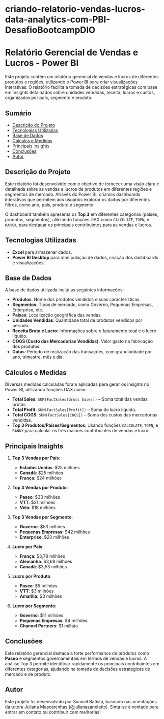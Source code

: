 # criando-relatorio-vendas-lucros-data-analytics-com-PBI-DesafioBootcampDIO

# Relatório Gerencial de Vendas e Lucros - Power BI

Este projeto contém um relatório gerencial de vendas e lucros de diferentes produtos e regiões, utilizando o Power BI para criar visualizações interativas. O relatório facilita a tomada de decisões estratégicas com base em insights detalhados sobre unidades vendidas, receita, lucros e custos, organizados por país, segmento e produto.

## Sumário
- [Descrição do Projeto](#descrição-do-projeto)
- [Tecnologias Utilizadas](#tecnologias-utilizadas)
- [Base de Dados](#base-de-dados)
- [Cálculos e Medidas](#cálculos-e-medidas)
- [Principais Insights](#principais-insights)
- [Conclusões](#conclusões)
- [Autor](#autor)

## Descrição do Projeto

Este relatório foi desenvolvido com o objetivo de fornecer uma visão clara e detalhada sobre as vendas e lucros de produtos em diferentes regiões e segmentos de mercado. Através do Power BI, criamos dashboards interativos que permitem aos usuários explorar os dados por diferentes filtros, como ano, país, produto e segmento.

O dashboard também apresenta os **Top 3** em diferentes categorias (países, produtos, segmentos), utilizando funções DAX como `CALCULATE`, `TOPN`, e `RANKX`, para destacar os principais contribuintes para as vendas e lucros.

## Tecnologias Utilizadas

- **Excel** para armazenar dados.
- **Power BI Desktop** para manipulação de dados, criação dos dashboards e visualizações.

## Base de Dados

A base de dados utilizada inclui as seguintes informações:

- **Produtos**: Nome dos produtos vendidos e suas características.
- **Segmentos**: Tipos de mercado, como Governo, Pequenas Empresas, Enterprise, etc.
- **Países**: Localização geográfica das vendas.
- **Unidades Vendidas**: Quantidade total de produtos vendidos por período.
- **Receita Bruta e Lucro**: Informações sobre o faturamento total e o lucro líquido.
- **COGS (Custo das Mercadorias Vendidas)**: Valor gasto na fabricação dos produtos.
- **Datas**: Período de realização das transações, com granularidade por ano, trimestre, mês e dia.

## Cálculos e Medidas

Diversas medidas calculadas foram aplicadas para gerar os insights no Power BI, utilizando funções DAX como:

- **Total Sales**: `SUM(FactSales[Gross Sales])` – Soma total das vendas brutas.
- **Total Profit**: `SUM(FactSales[Profit])` – Soma do lucro líquido.
- **Total COGS**: `SUM(FactSales[COGS])` – Soma dos custos das mercadorias vendidas.
- **Top 3 Produtos/Países/Segmentos**: Usando funções `CALCULATE`, `TOPN`, e `RANKX` para calcular os três maiores contribuintes de vendas e lucro.
  
## Principais Insights

1. **Top 3 Vendas por País**:
   - **Estados Unidos**: $25 milhões
   - **Canadá**: $25 milhões
   - **França**: $24 milhões

2. **Top 3 Vendas por Produto**:
   - **Paseo**: $33 milhões
   - **VTT**: $21 milhões
   - **Velo**: $18 milhões

3. **Top 3 Vendas por Segmento**:
   - **Governo**: $53 milhões
   - **Pequenas Empresas**: $42 milhões
   - **Enterprise**: $20 milhões

4. **Lucro por País**:
   - **França**: $3,78 milhões
   - **Alemanha**: $3,68 milhões
   - **Canadá**: $3,53 milhões

5. **Lucro por Produto**:
   - **Paseo**: $5 milhões
   - **VTT**: $3 milhões
   - **Amarilla**: $3 milhões

6. **Lucro por Segmento**:
   - **Governo**: $11 milhões
   - **Pequenas Empresas**: $4 milhões
   - **Channel Partners**: $1 milhão

## Conclusões

Este relatório gerencial destaca a forte performance de produtos como **Paseo** e segmentos governamentais em termos de vendas e lucros. A análise Top 3 permite identificar rapidamente os principais contribuintes em diferentes categorias, ajudando na tomada de decisões estratégicas de mercado e de produto.

## Autor

Este projeto foi desenvolvido por Samuel Batista, baseado nas orientações da tutora Juliana Mascarenhas (@julianazanelatto). Sinta-se à vontade para entrar em contato ou contribuir com melhorias!
